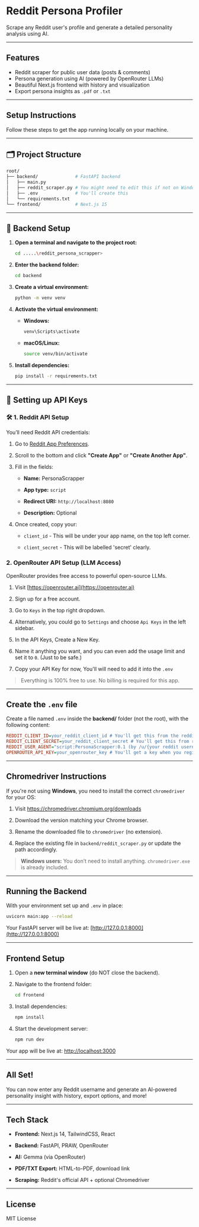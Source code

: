 #  Reddit Persona Profiler

Scrape any Reddit user's profile and generate a detailed personality analysis using AI.

---

##  Features

- Reddit scraper for public user data (posts & comments)
- Persona generation using AI (powered by OpenRouter LLMs)
- Beautiful Next.js frontend with history and visualization
- Export persona insights as `.pdf` or `.txt`

---

##  Setup Instructions

Follow these steps to get the app running locally on your machine.

---

## 🗂️ Project Structure

```bash
root/ 
├── backend/              # FastAPI backend 
│   ├── main.py 
│   ├── reddit_scraper.py # You might need to edit this if not on Windows
│   ├── .env              # You'll create this 
│   └── requirements.txt 
└── frontend/             # Next.js 15     
```


---

## 🐍 Backend Setup

1. **Open a terminal and navigate to the project root:**
    
    ```bash
    cd .....\reddit_persona_scrapper>
    ```
    
2. **Enter the backend folder:**
    ```bash
    cd backend
    ```
    
3. **Create a virtual environment:**

    ```bash
    python -m venv venv
    ```
    
4. **Activate the virtual environment:**
    
    - **Windows:**
      ```bash
      venv\Scripts\activate
      ```
    - **macOS/Linux:**
      ```bash
      source venv/bin/activate
      ```
        
5. **Install dependencies:**
    
    ```bash
    pip install -r requirements.txt
    ```
    

---

## 🔑 Setting up API Keys

### 🛠️ 1. Reddit API Setup

You’ll need Reddit API credentials:

1. Go to [Reddit App Preferences](https://www.reddit.com/prefs/apps).
    
2. Scroll to the bottom and click **"Create App"** or **"Create Another App"**.
    
3. Fill in the fields:
    
    - **Name:** PersonaScrapper
        
    - **App type:** `script`
        
    - **Redirect URI:** `http://localhost:8080`
        
    - **Description:** Optional
        
4. Once created, copy your:
    
    - `client_id` - This will be under your app name, on the top left corner.
        
    - `client_secret` - This will be labelled 'secret' clearly.
        

### 2. OpenRouter API Setup (LLM Access)

OpenRouter provides free access to powerful open-source LLMs.

1. Visit [https://openrouter.ai](https://openrouter.ai)
    
2. Sign up for a free account.

3. Go to `Keys` in the top right dropdown.

3. Alternatively, you could go to `Settings` and choose `Api Keys` in the left sidebar.
    
4. In the API Keys, Create a New Key.

5. Name it anything you want, and you can even add the usage limit and set it to `0`. (Just to be safe.)

6. Copy your API Key for now, You'll will need to add it into the `.env`
    

> Everything is 100% free to use. No billing is required for this app.

---

## Create the `.env` file

Create a file named `.env` inside the **backend/** folder (not the root), with the following content:

```ini
REDDIT_CLIENT_ID=your_reddit_client_id # You'll get this from the reddit app.
REDDIT_CLIENT_SECRET=your_reddit_client_secret # You'll get this from reddit.
REDDIT_USER_AGENT="script:PersonaScrapper:0.1 (by /u/{your reddit username})" # Cope this as it is
OPENROUTER_API_KEY=your_openrouter_key # You'll get a key when you register here. Don't worry, the model I'm using is free, you won't be charged.
```

---

## Chromedriver Instructions

If you're not using **Windows**, you need to install the correct `chromedriver` for your OS:

1. Visit https://chromedriver.chromium.org/downloads
    
2. Download the version matching your Chrome browser.
    
3. Rename the downloaded file to `chromedriver` (no extension).
    
4. Replace the existing file in `backend/reddit_scraper.py` or update the path accordingly.
    

> **Windows users:** You don’t need to install anything. `chromedriver.exe` is already included.

---

## Running the Backend

With your environment set up and `.env` in place:

```bash
uvicorn main:app --reload
```

Your FastAPI server will be live at: [http://127.0.0.1:8000](http://127.0.0.1:8000)

---

## Frontend Setup

1. Open a **new terminal window** (do NOT close the backend).
    
2. Navigate to the frontend folder:
    
    ```bash
    cd frontend
    ```
    
3. Install dependencies:
    
    ```bash
    npm install
    ```
    
4. Start the development server:
    
    ```bash
    npm run dev
    ```
    

Your app will be live at: [http://localhost:3000](http://localhost:3000)

---

## All Set!

You can now enter any Reddit username and generate an AI-powered personality insight with history, export options, and more!

---

## Tech Stack

- **Frontend:** Next.js 14, TailwindCSS, React
    
- **Backend:** FastAPI, PRAW, OpenRouter
    
- **AI:** Gemma (via OpenRouter)
    
- **PDF/TXT Export:** HTML-to-PDF, download link
    
- **Scraping:** Reddit's official API + optional Chromedriver
    

---

## License

MIT License